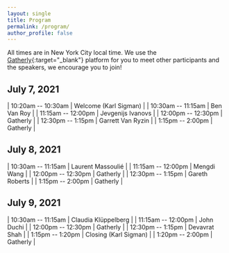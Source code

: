 ```yaml
---
layout: single
title: Program
permalink: /program/
author_profile: false
---
```


All times are in New York City local time. 
We use the [Gatherly](https://www.gatherly.io/){:target="_blank"} platform for you to meet other participants and the speakers, we encourage you to join!

## July 7, 2021

| 10:20am -- 10:30am    | Welcome (Karl Sigman)  |
| 10:30am -- 11:15am    | Ben Van Roy       |
| 11:15am -- 12:00pm    | Jevgenijs Ivanovs       |
| 12:00pm -- 12:30pm   | Gatherly       |
| 12:30pm -- 1:15pm    | Garrett Van Ryzin       |
| 1:15pm -- 2:00pm    | Gatherly       |

## July 8, 2021

| 10:30am -- 11:15am    | Laurent Massoulié      |
| 11:15am -- 12:00pm    | Mengdi Wang      |
| 12:00pm -- 12:30pm   | Gatherly       |
| 12:30pm -- 1:15pm    | Gareth Roberts       |
| 1:15pm -- 2:00pm    | Gatherly       |

## July 9, 2021

| 10:30am -- 11:15am    | Claudia Klüppelberg       |
| 11:15am -- 12:00pm    | John Duchi       |
| 12:00pm -- 12:30pm   | Gatherly       |
| 12:30pm -- 1:15pm    | Devavrat Shah        |
| 1:15pm -- 1:20pm    | Closing (Karl Sigman)  |
| 1:20pm -- 2:00pm    | Gatherly       |
